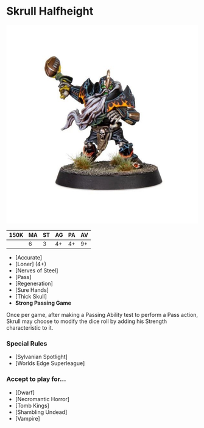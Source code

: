 # Skrull Halfheight

![](../media/starplayers/BBSkrullHalfheightLead.jpg)

| 150K  | MA | ST | AG | PA | AV |
| --- | --- | --- | --- | --- | --- |
| | 6 | 3 | 4+ | 4+ | 9+ |

* [Accurate]
* [Loner] (4+)
* [Nerves of Steel]
* [Pass]
* [Regeneration]
* [Sure Hands]
* [Thick Skull]
* **Strong Passing Game**

Once per game, after making a Passing Ability test to perform a Pass action, Skrull may choose to modify the dice roll by adding his Strength characteristic to it.


### Special Rules

* [Sylvanian Spotlight]
* [Worlds Edge Superleague]

### Accept to play for...

* [Dwarf]
* [Necromantic Horror]
* [Tomb Kings]
* [Shambling Undead]
* [Vampire]
